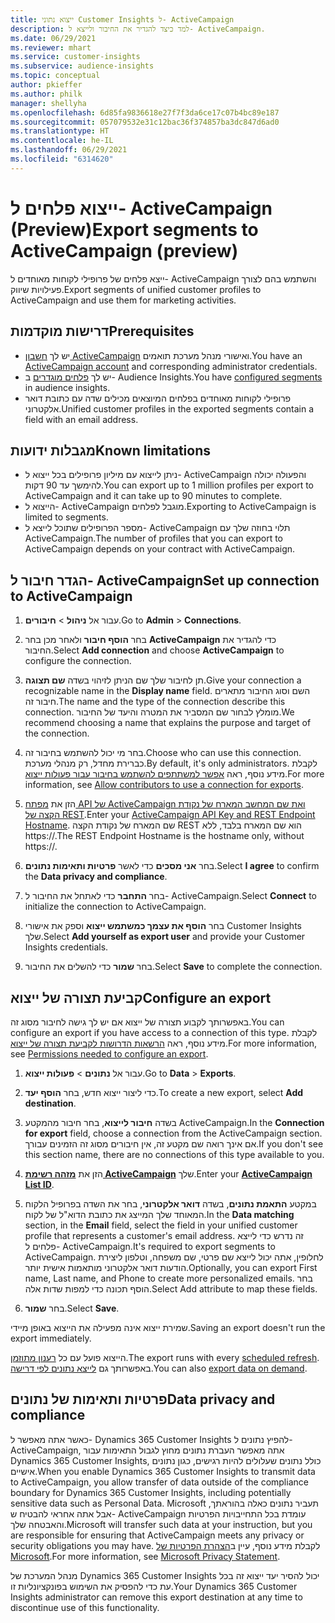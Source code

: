 ```yaml
---
title: ייצוא נתוני Customer Insights ל- ActiveCampaign
description: למד כיצד להגדיר את החיבור ולייצא ל- ActiveCampaign.
ms.date: 06/29/2021
ms.reviewer: mhart
ms.service: customer-insights
ms.subservice: audience-insights
ms.topic: conceptual
author: pkieffer
ms.author: philk
manager: shellyha
ms.openlocfilehash: 6d85fa9836618e27f7f3da6ce17c07b4bc89e187
ms.sourcegitcommit: 057079532e31c12bac36f374857ba3dc847d6ad0
ms.translationtype: HT
ms.contentlocale: he-IL
ms.lasthandoff: 06/29/2021
ms.locfileid: "6314620"
---
```

# <a name="export-segments-to-activecampaign-preview"></a><span data-ttu-id="e0b67-103">ייצוא פלחים ל- ActiveCampaign‏ (Preview)</span><span class="sxs-lookup"><span data-stu-id="e0b67-103">Export segments to ActiveCampaign (preview)</span></span>

<span data-ttu-id="e0b67-104">ייצא פלחים של פרופילי לקוחות מאוחדים ל- ActiveCampaign והשתמש בהם לצורך פעילויות שיווק.</span><span class="sxs-lookup"><span data-stu-id="e0b67-104">Export segments of unified customer profiles to ActiveCampaign and use them for marketing activities.</span></span>

## <a name="prerequisites"></a><span data-ttu-id="e0b67-105">דרישות מוקדמות</span><span class="sxs-lookup"><span data-stu-id="e0b67-105">Prerequisites</span></span>

-   <span data-ttu-id="e0b67-106">יש לך [חשבון ActiveCampaign](https://www.activecampaign.com/) ואישורי מנהל מערכת תואמים.</span><span class="sxs-lookup"><span data-stu-id="e0b67-106">You have an [ActiveCampaign account](https://www.activecampaign.com/) and corresponding administrator credentials.</span></span>
-   <span data-ttu-id="e0b67-107">יש לך [פלחים מוגדרים](segments.md) ב- Audience Insights.</span><span class="sxs-lookup"><span data-stu-id="e0b67-107">You have [configured segments](segments.md) in audience insights.</span></span>
-   <span data-ttu-id="e0b67-108">פרופילי לקוחות מאוחדים בפלחים המיוצאים מכילים שדה עם כתובת דואר אלקטרוני.</span><span class="sxs-lookup"><span data-stu-id="e0b67-108">Unified customer profiles in the exported segments contain a field with an email address.</span></span>

## <a name="known-limitations"></a><span data-ttu-id="e0b67-109">מגבלות ידועות</span><span class="sxs-lookup"><span data-stu-id="e0b67-109">Known limitations</span></span>

- <span data-ttu-id="e0b67-110">ניתן לייצוא עם מיליון פרופילים בכל ייצוא ל- ActiveCampaign והפעולה יכולה להימשך עד 90 דקות.</span><span class="sxs-lookup"><span data-stu-id="e0b67-110">You can export up to 1 million profiles per export to ActiveCampaign and it can take up to 90 minutes to complete.</span></span>
- <span data-ttu-id="e0b67-111">הייצוא ל- ActiveCampaign מוגבל לפלחים.</span><span class="sxs-lookup"><span data-stu-id="e0b67-111">Exporting to ActiveCampaign is limited to segments.</span></span>
- <span data-ttu-id="e0b67-112">מספר הפרופילים שתוכל לייצא ל- ActiveCampaign תלוי בחוזה שלך עם ActiveCampaign.</span><span class="sxs-lookup"><span data-stu-id="e0b67-112">The number of profiles that you can export to ActiveCampaign depends on your contract with ActiveCampaign.</span></span>

## <a name="set-up-connection-to-activecampaign"></a><span data-ttu-id="e0b67-113">הגדר חיבור ל- ActiveCampaign</span><span class="sxs-lookup"><span data-stu-id="e0b67-113">Set up connection to ActiveCampaign</span></span>

1. <span data-ttu-id="e0b67-114">עבור אל **ניהול** > **חיבורים**.</span><span class="sxs-lookup"><span data-stu-id="e0b67-114">Go to **Admin** > **Connections**.</span></span>

1. <span data-ttu-id="e0b67-115">בחר **הוסף חיבור** ולאחר מכן בחר **ActiveCampaign** כדי להגדיר את החיבור.</span><span class="sxs-lookup"><span data-stu-id="e0b67-115">Select **Add connection** and choose **ActiveCampaign** to configure the connection.</span></span>

1. <span data-ttu-id="e0b67-116">תן לחיבור שלך שם הניתן לזיהוי בשדה **שם תצוגה**.</span><span class="sxs-lookup"><span data-stu-id="e0b67-116">Give your connection a recognizable name in the **Display name** field.</span></span> <span data-ttu-id="e0b67-117">השם וסוג החיבור מתארים חיבור זה.</span><span class="sxs-lookup"><span data-stu-id="e0b67-117">The name and the type of the connection describe this connection.</span></span> <span data-ttu-id="e0b67-118">מומלץ לבחור שם המסביר את המטרה והיעד של החיבור.</span><span class="sxs-lookup"><span data-stu-id="e0b67-118">We recommend choosing a name that explains the purpose and target of the connection.</span></span>

1. <span data-ttu-id="e0b67-119">בחר מי יכול להשתמש בחיבור זה.</span><span class="sxs-lookup"><span data-stu-id="e0b67-119">Choose who can use this connection.</span></span> <span data-ttu-id="e0b67-120">כברירת מחדל, רק מנהלי מערכת.</span><span class="sxs-lookup"><span data-stu-id="e0b67-120">By default, it's only administrators.</span></span> <span data-ttu-id="e0b67-121">לקבלת מידע נוסף, ראה [אפשר למשתתפים להשתמש בחיבור עבור פעולות ייצוא](connections.md#allow-contributors-to-use-a-connection-for-exports).</span><span class="sxs-lookup"><span data-stu-id="e0b67-121">For more information, see [Allow contributors to use a connection for exports](connections.md#allow-contributors-to-use-a-connection-for-exports).</span></span>

1. <span data-ttu-id="e0b67-122">הזן את [מפתח API של ActiveCampaign ואת שם המחשב המארח של נקודת הקצה של REST](https://help.activecampaign.com/hc/articles/207317590-Getting-started-with-the-API#how-to-obtain-your-activecampaign-api-url-and-key).</span><span class="sxs-lookup"><span data-stu-id="e0b67-122">Enter your [ActiveCampaign API Key and REST Endpoint Hostname](https://help.activecampaign.com/hc/articles/207317590-Getting-started-with-the-API#how-to-obtain-your-activecampaign-api-url-and-key).</span></span> <span data-ttu-id="e0b67-123">שם המארח של נקודת הקצה REST הוא שם המארח בלבד, ללא https://.</span><span class="sxs-lookup"><span data-stu-id="e0b67-123">The REST Endpoint Hostname is the hostname only, without https://.</span></span> 

1. <span data-ttu-id="e0b67-124">בחר **אני מסכים** כדי לאשר **פרטיות ותאימות נתונים**.</span><span class="sxs-lookup"><span data-stu-id="e0b67-124">Select **I agree** to confirm the **Data privacy and compliance**.</span></span>

1. <span data-ttu-id="e0b67-125">בחר **התחבר** כדי לאתחל את החיבור ל- ActiveCampaign.</span><span class="sxs-lookup"><span data-stu-id="e0b67-125">Select **Connect** to initialize the connection to ActiveCampaign.</span></span>

1. <span data-ttu-id="e0b67-126">בחר **הוסף את עצמך כמשתמש ייצוא** וספק את אישורי Customer Insights שלך.</span><span class="sxs-lookup"><span data-stu-id="e0b67-126">Select **Add yourself as export user** and provide your Customer Insights credentials.</span></span>

1. <span data-ttu-id="e0b67-127">בחר **שמור** כדי להשלים את החיבור.</span><span class="sxs-lookup"><span data-stu-id="e0b67-127">Select **Save** to complete the connection.</span></span>

## <a name="configure-an-export"></a><span data-ttu-id="e0b67-128">קביעת תצורה של ייצוא</span><span class="sxs-lookup"><span data-stu-id="e0b67-128">Configure an export</span></span>

<span data-ttu-id="e0b67-129">באפשרותך לקבוע תצורה של ייצוא אם יש לך גישה לחיבור מסוג זה.</span><span class="sxs-lookup"><span data-stu-id="e0b67-129">You can configure an export if you have access to a connection of this type.</span></span> <span data-ttu-id="e0b67-130">לקבלת מידע נוסף, ראה [הרשאות הדרושות לקביעת תצורה של ייצוא](export-destinations.md#set-up-a-new-export).</span><span class="sxs-lookup"><span data-stu-id="e0b67-130">For more information, see [Permissions needed to configure an export](export-destinations.md#set-up-a-new-export).</span></span>

1. <span data-ttu-id="e0b67-131">עבור אל **נתונים** > **פעולות ייצוא**.</span><span class="sxs-lookup"><span data-stu-id="e0b67-131">Go to **Data** > **Exports**.</span></span>

1. <span data-ttu-id="e0b67-132">כדי ליצור ייצוא חדש, בחר **הוסף יעד**.</span><span class="sxs-lookup"><span data-stu-id="e0b67-132">To create a new export, select **Add destination**.</span></span>

1. <span data-ttu-id="e0b67-133">בשדה **חיבור לייצוא**, בחר חיבור מהמקטע ActiveCampaign.</span><span class="sxs-lookup"><span data-stu-id="e0b67-133">In the **Connection for export** field, choose a connection from the ActiveCampaign section.</span></span> <span data-ttu-id="e0b67-134">אם אינך רואה שם מקטע זה, אין חיבורים מסוג זה הזמינים עבורך.</span><span class="sxs-lookup"><span data-stu-id="e0b67-134">If you don't see this section name, there are no connections of this type available to you.</span></span>

1. <span data-ttu-id="e0b67-135">הזן את [**מזהה רשימת ActiveCampaign**](https://help.activecampaign.com/hc/articles/360000030559-How-to-create-a-list-in-ActiveCampaign) שלך.</span><span class="sxs-lookup"><span data-stu-id="e0b67-135">Enter your [**ActiveCampaign List ID**](https://help.activecampaign.com/hc/articles/360000030559-How-to-create-a-list-in-ActiveCampaign).</span></span>    

3. <span data-ttu-id="e0b67-136">במקטע **התאמת נתונים**, בשדה **דואר אלקטרוני**, בחר את השדה בפרופיל הלקוח המאוחד שלך המייצג את כתובת הדוא"ל של לקוח.</span><span class="sxs-lookup"><span data-stu-id="e0b67-136">In the **Data matching** section, in the **Email** field, select the field in your unified customer profile that represents a customer's email address.</span></span> <span data-ttu-id="e0b67-137">זה נדרש כדי לייצא פלחים ל- ActiveCampaign.</span><span class="sxs-lookup"><span data-stu-id="e0b67-137">It's required to export segments to ActiveCampaign.</span></span> <span data-ttu-id="e0b67-138">לחלופין, אתה יכול לייצא שם פרטי, שם משפחה, וטלפון ליצירת הודעות דואר אלקטרוני מותאמות אישית יותר.</span><span class="sxs-lookup"><span data-stu-id="e0b67-138">Optionally, you can export First name, Last name, and Phone to create more personalized emails.</span></span> <span data-ttu-id="e0b67-139">בחר הוסף תכונה כדי למפות שדות אלה.</span><span class="sxs-lookup"><span data-stu-id="e0b67-139">Select Add attribute to map these fields.</span></span>

1. <span data-ttu-id="e0b67-140">בחר **שמור**.</span><span class="sxs-lookup"><span data-stu-id="e0b67-140">Select **Save**.</span></span>

<span data-ttu-id="e0b67-141">שמירת ייצוא אינה מפעילה את הייצוא באופן מיידי.</span><span class="sxs-lookup"><span data-stu-id="e0b67-141">Saving an export doesn't run the export immediately.</span></span>

<span data-ttu-id="e0b67-142">הייצוא פועל עם כל [רענון מתוזמן](system.md#schedule-tab).</span><span class="sxs-lookup"><span data-stu-id="e0b67-142">The export runs with every [scheduled refresh](system.md#schedule-tab).</span></span> <span data-ttu-id="e0b67-143">באפשרותך גם [לייצא נתונים לפי דרישה](export-destinations.md#run-exports-on-demand).</span><span class="sxs-lookup"><span data-stu-id="e0b67-143">You can also [export data on demand](export-destinations.md#run-exports-on-demand).</span></span> 


## <a name="data-privacy-and-compliance"></a><span data-ttu-id="e0b67-144">פרטיות ותאימות של נתונים</span><span class="sxs-lookup"><span data-stu-id="e0b67-144">Data privacy and compliance</span></span>

<span data-ttu-id="e0b67-145">כאשר אתה מאפשר ל- Dynamics 365 Customer Insights להפיץ נתונים ל- ActiveCampaign, אתה מאפשר העברת נתונים מחוץ לגבול התאימות עבור Dynamics 365 Customer Insights, כולל נתונים שעלולים להיות רגישים, כגון נתונים אישיים.</span><span class="sxs-lookup"><span data-stu-id="e0b67-145">When you enable Dynamics 365 Customer Insights to transmit data to ActiveCampaign, you allow transfer of data outside of the compliance boundary for Dynamics 365 Customer Insights, including potentially sensitive data such as Personal Data.</span></span> <span data-ttu-id="e0b67-146">Microsoft תעביר נתונים כאלה בהוראתך, אבל אתה אחראי להבטיח ש- ActiveCampaign עומדת בכל התחייבויות הפרטיות והאבטחה שלך.</span><span class="sxs-lookup"><span data-stu-id="e0b67-146">Microsoft will transfer such data at your instruction, but you are responsible for ensuring that ActiveCampaign meets any privacy or security obligations you may have.</span></span> <span data-ttu-id="e0b67-147">לקבלת מידע נוסף, עיין ב[הצהרת הפרטיות של Microsoft](https://go.microsoft.com/fwlink/?linkid=396732).</span><span class="sxs-lookup"><span data-stu-id="e0b67-147">For more information, see [Microsoft Privacy Statement](https://go.microsoft.com/fwlink/?linkid=396732).</span></span>

<span data-ttu-id="e0b67-148">מנהל המערכת של Dynamics 365 Customer Insights יכול להסיר יעד ייצוא זה בכל עת כדי להפסיק את השימוש בפונקציונליות זו.</span><span class="sxs-lookup"><span data-stu-id="e0b67-148">Your Dynamics 365 Customer Insights administrator can remove this export destination at any time to discontinue use of this functionality.</span></span>
